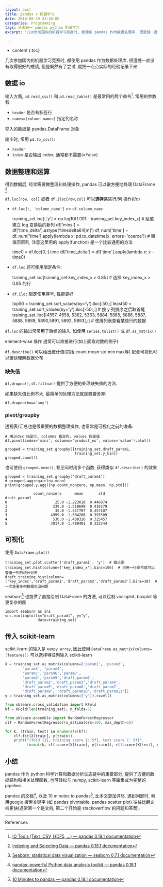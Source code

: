 ```yaml
---
layout: post
title: pandas + 机器学习
date: 2016-08-20 23:30:00
categories: Programming
tags: 从零到一 pandas python 机器学习
excerpt: "几次参加国内的机器学习竞赛时, 都使用 pandas 作为数据处理库. 很遗憾一直没有取得很好的成绩, 但是既然有了尝试, 就把一点点实际的经验记录下来."

---
```


* content
{:toc}

几次参加国内的机器学习竞赛时, 都使用 pandas 作为数据处理库. 很遗憾一直没有取得很好的成绩, 但是既然有了尝试, 就把一点点实际的经验记录下来.

## 数据 io

输入方面, `pd.read_csv()` 和 `pd.read_table()` 是最常用的两个命令[^1]. 常用的参数有:

- `header` 是否有标签行
- `names=[column names]` 指定列名称

导入的数据是 pandas.DataFrame 对象

输出时, 常用 `pd.to_csv()`:

- `header`
- `index` 是否输出 index, 通常都不需要(=False).

## 数据整理和运算

得到数据后, 经常需要做整理和处理操作, pandas 可以很方便地处理 DataFrame [^2]

`df.loc[row, col]` 或者 `df.iloc[row,col]` 可以**选择**某些行/列 操作(i/o)

- `df.loc[:, 'column_name']` == `df.column_name`

    training_set.loc[:,'y'] = np.log10(1.001 - training_set.key_index_x)  # 赋值建立 log 变换后的新列
    df['mins'] = df['time_delta'].astype('timedelta64[m]')
    df_num['time'] = df_num['time'].apply(lambda x: pd.to_datetime(x, errors='coerce'))  # 赋值回原列, 注意这里用的 apply(function) 是一个比较通用的方法

    time0 = df.iloc[0,:].time
    df['time_delta'] = df['time'].apply(lambda x: x - time0)
- `df.loc` 还可使用限定条件:

    training_set.loc[training_set.key_index_x > 0.85]  # 选择 key_index_x > 0.85 的行
- `df.iloc` 限定使用序号, 性能更好

    top50 = training_set.sort_values(by='y').iloc[:50,:]
    least50 = training_set.sort_values(by='y').iloc[-50:,:]  # 按 y 列排序之后取首尾
    training_set.iloc[[4557, 4558, 5362, 5363, 5884, 5885, 5886, 5887, 5888, 5889, 5890,5891, 5892, 5893],:]  # 使用列表查看某些行的数据

`df.loc` 的输出常常用于后续的输入. 如使用 `series.tolist()` 或 `df.as_matrix()`

element-wise 操作 通常可以直接进行(如上面取对数的例子)

`df.describe()` 可以给出统计值(包括 count mean std min max等) 配合可视化可以很快理解数据分布

### 缺失值

`df.dropna()`, `df.fillna()` 提供了方便的处理缺失值的方法.

如果缺失值比例不大, 最简单的处理方法就是直接舍弃:

    df.dropna(how='any')

### pivot/groupby

透视表/汇总也是很重要的数据整理操作, 也常常是可视化之前的准备:

    # 用index 指定行, columns 指定列, values 指定值
    df.pivot(index='mins', columns='product_no', values='value').plot()

    grouped = training_set.groupby([training_set.draft_param1,
                                    training_set.y_bin])
    grouped.count()

也可使用 `grouped.mean()`, 甚至同时用多个函数, 获得类似 `df.describe()` 的效果

    grouped = training_set.groupby('draft_param1')
    # grouped.aggregate(np.mean)
    print(grouped.y.agg([np.count_nonzero, np.mean, np.std]))
~~~
             count_nonzero      mean       std
draft_param1
0                      25.0 -1.223018  0.448874
1                     239.0 -1.518699  0.410279
2                      35.0 -1.557707  0.357107
3                    4959.0 -1.504268  0.393509
4                     530.0 -1.438326  0.325457
5                    3017.0 -1.489401  0.322244
~~~

## 可视化

使用 `DataFrame.plot()`

    training_set.plot.scatter('draft_param1', 'y')  # 散点图
    training_set.hist(column=['key_index_x'],bins=100)  # 只用一行命令就可以查看一列的统计分布
    draft_training.hist(column=['key_index','draft_param1','draft_param2','draft_param3'],bins=10)  # 一次查看多列数据也没问题

seaborn[^3] 也提供了直接绘制 DataFrame 的方法, 可以绘制 violinplot, boxplot 等更复杂的图

    import seaborn as sns
    sns.violinplot(x="draft_param1", y="y",
                   data=training_set)


## 传入 scikit-learn

scikit-learn 的输入是 `numpy.array`, 因此使用 `DataFrame.as_matrix(columns=[features])` 可以选择特征列输入 scikit-learn

~~~python
X = training_set.as_matrix(columns=['param1', 'param2',
        'param3', 'param4',
        'param5','param6','param7',
        'param8','param9','draft_param1',
        'draft_param2','draft_param3','draft_param4',
        'draft_param5','draft_param6','draft_param7',
        'draft_param9', 'draft_param10','draft_param11'])
y = training_set.as_matrix(columns=['y']).ravel()

from sklearn.cross_validation import KFold
kf = KFold(len(training_set), n_folds=5)

from sklearn.ensemble import RandomForestRegressor
clf = RandomForestRegressor(n_estimators=100, max_depth=10)

for k, (train, test) in enumerate(kf):
    clf.fit(X[train], y[train])
    print("[fold {}], training score {:.5f}, test score {:.5f}".
          format(k, clf.score(X[train], y[train]), clf.score(X[test], y[test])))
~~~

## 小结

pandas 作为 python 科学计算和数据分析生态链中的重要部分, 提供了方便的数据结构和相关处理函数, 也可轻松与 numpy, scikit-learn 等库集成为完整的 pipeline.

pandas 的文档[^4], 以及 10 minutes to pandas[^5], 比本文更加详尽. 遇到问题时, 利用google 搜索关键字 (如 pandas pivottable, pandas scatter plot) 往往比翻文档更快(通常第一个是文档, 第二个开始是 stackoverflow 的问题和答案).


---

References

[^1]: [IO Tools (Text, CSV, HDF5, ...) — pandas 0.18.1 documentation](http://pandas.pydata.org/pandas-docs/stable/io.html#io-read-csv-table)
[^2]: [Indexing and Selecting Data — pandas 0.18.1 documentation](http://pandas.pydata.org/pandas-docs/stable/indexing.html#indexing)
[^3]: [Seaborn: statistical data visualization — seaborn 0.7.1 documentation](https://stanford.edu/~mwaskom/software/seaborn/index.html)
[^4]: [pandas: powerful Python data analysis toolkit — pandas 0.18.1 documentation](http://pandas.pydata.org/pandas-docs/stable/index.html)
[^5]: [10 Minutes to pandas — pandas 0.18.1 documentation](http://pandas.pydata.org/pandas-docs/stable/10min.html)

